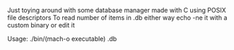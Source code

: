 Just toying around with some database manager made with C using POSIX file descriptors
To read number of items in .db either way echo -ne it with a custom binary or edit it 

Usage: ./bin/(mach-o executable) <filename>.db 



